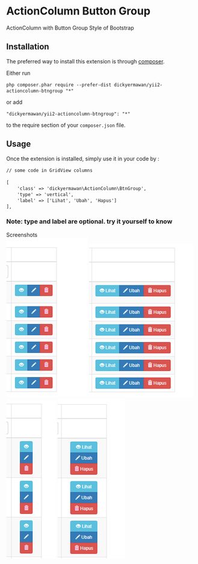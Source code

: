 ActionColumn Button Group
=========================
ActionColumn with Button Group Style of Bootstrap

Installation
------------

The preferred way to install this extension is through [composer](http://getcomposer.org/download/).

Either run

```
php composer.phar require --prefer-dist dickyermawan/yii2-actioncolumn-btngroup "*"
```

or add

```
"dickyermawan/yii2-actioncolumn-btngroup": "*"
```

to the require section of your `composer.json` file.


Usage
-----

Once the extension is installed, simply use it in your code by  :

```
// some code in GridView columns

[
    'class' => 'dickyermawan\ActionColumn\BtnGroup',
    'type' => 'vertical',
    'label' => ['Lihat', 'Ubah', 'Hapus']
],

```
### Note: type and label are optional. try it yourself to know


Screenshots<br />
![Screenshoot Role](screenshots/1.PNG "Horizontal")
![Screenshoot Role](screenshots/2.PNG "Horizontal Labeled")
![Screenshoot Role](screenshots/3.PNG "Vertical")
![Screenshoot Role](screenshots/4.PNG "Vertical Labeled")